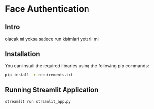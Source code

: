 # Face Authentication

## Intro
olacak mi yoksa sadece run kisimlari yeterli mi

## Installation

You can install the required libraries using the following pip commands:

```bash
pip install -r requirements.txt
```

## Running Streamlit Application

```bash
streamlit run streamlit_app.py
```
